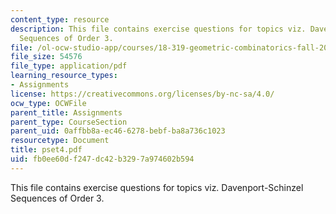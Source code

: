 ```yaml
---
content_type: resource
description: This file contains exercise questions for topics viz. Davenport-Schinzel
  Sequences of Order 3.
file: /ol-ocw-studio-app/courses/18-319-geometric-combinatorics-fall-2005/fb0ee60df247dc42b3297a974602b594_pset4.pdf
file_size: 54576
file_type: application/pdf
learning_resource_types:
- Assignments
license: https://creativecommons.org/licenses/by-nc-sa/4.0/
ocw_type: OCWFile
parent_title: Assignments
parent_type: CourseSection
parent_uid: 0affbb8a-ec46-6278-bebf-ba8a736c1023
resourcetype: Document
title: pset4.pdf
uid: fb0ee60d-f247-dc42-b329-7a974602b594
---
```

This file contains exercise questions for topics viz. Davenport-Schinzel Sequences of Order 3.